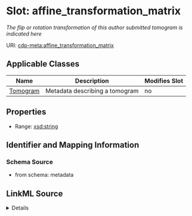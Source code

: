 # Slot: affine_transformation_matrix


_The flip or rotation transformation of this author submitted tomogram is indicated here_



URI: [cdp-meta:affine_transformation_matrix](metadataaffine_transformation_matrix)



<!-- no inheritance hierarchy -->




## Applicable Classes

| Name | Description | Modifies Slot |
| --- | --- | --- |
[Tomogram](Tomogram.md) | Metadata describing a tomogram |  no  |







## Properties

* Range: [xsd:string](http://www.w3.org/2001/XMLSchema#string)





## Identifier and Mapping Information







### Schema Source


* from schema: metadata




## LinkML Source

<details>
```yaml
name: affine_transformation_matrix
description: The flip or rotation transformation of this author submitted tomogram
  is indicated here
from_schema: metadata
exact_mappings:
- cdp-common:tomogram_affine_transformation_matrix
rank: 1000
alias: affine_transformation_matrix
owner: Tomogram
domain_of:
- Tomogram
range: string
inlined: true
inlined_as_list: true

```
</details>